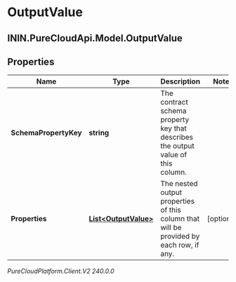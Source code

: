 # OutputValue

## ININ.PureCloudApi.Model.OutputValue

## Properties

|Name | Type | Description | Notes|
|------------ | ------------- | ------------- | -------------|
| **SchemaPropertyKey** | **string** | The contract schema property key that describes the output value of this column. | |
| **Properties** | [**List&lt;OutputValue&gt;**](OutputValue) | The nested output properties of this column that will be provided by each row, if any. | [optional] |



_PureCloudPlatform.Client.V2 240.0.0_
